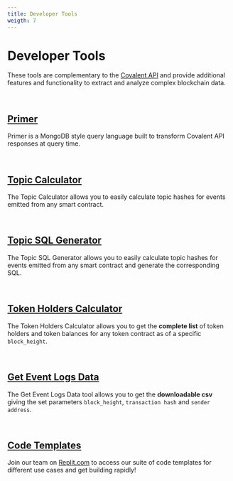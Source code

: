 ```yaml
---
title: Developer Tools
weigth: 7
---
```


# Developer Tools
These tools are complementary to the [Covalent API](https://www.covalenthq.com/docs/api/) and provide additional features and functionality to extract and analyze complex blockchain data.

&nbsp;
## [Primer](/docs/tools/primer-query)
Primer is a MongoDB style query language built to transform Covalent API responses at query time.

&nbsp;
## [Topic Calculator](/docs/tools/topic-calculator/)
The Topic Calculator allows you to easily calculate topic hashes for events emitted from any smart contract.

&nbsp;
## [Topic SQL Generator](/docs/tools/topic-calculator-sql/)
The Topic SQL Generator allows you to easily calculate topic hashes for events emitted from any smart contract and generate the corresponding SQL.

&nbsp;
## [Token Holders Calculator](/docs/tools/token-holders/)
The Token Holders Calculator allows you to get the **complete list** of token holders and token balances for any token contract as of a specific `block_height`.  

&nbsp;
## [Get Event Logs Data](/docs/tools/get-log-data/)
The Get Event Logs Data tool allows you to get the **downloadable csv** giving the set parameters `block_height`, `transaction hash` and `sender address`.  

&nbsp;
## [Code Templates](https://replit.com/teams/join/ebrcwtxpfocwsffqdtgxxtlrywyyjfux-Covalent)
Join our team on [Replit.com](https://replit.com/team/Covalent) to access our suite of code templates for different use cases and get building rapidly!
